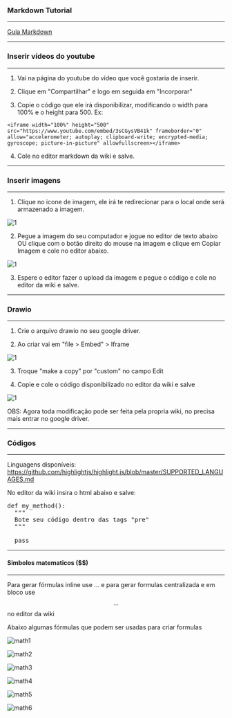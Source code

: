 ### Markdown Tutorial
***

<a href="https://www.markdownguide.org/cheat-sheet/" target="_blank">Guia Markdown</a>

***
### Inserir vídeos do youtube
***

1. Vai na página do youtube do vídeo que você gostaria de inserir.

2. Clique em "Compartilhar" e logo em seguida em "Incorporar"

3. Copie o código que ele irá disponibilizar, modificando o width para 100% e o height para 500. Ex:

```
<iframe width="100%" height="500" src="https://www.youtube.com/embed/3sCGysVB41k" frameborder="0" allow="accelerometer; autoplay; clipboard-write; encrypted-media; gyroscope; picture-in-picture" allowfullscreen></iframe>
```

4. Cole no editor markdown da wiki e salve.

***
### Inserir imagens
***

1. Clique no icone de imagem, ele irá te redirecionar para o local onde será armazenado a imagem.

  ![1](https://user-images.githubusercontent.com/14116020/93728857-46399100-fb98-11ea-8868-6cdaabd0b327.png)

2. Pegue a imagem do seu computador e jogue no editor de texto abaixo OU clique com o botão direito do mouse na imagem e clique em Copiar Imagem e cole no editor abaixo.

![1](https://user-images.githubusercontent.com/14116020/93728877-5b162480-fb98-11ea-8141-7b0f76ef76cf.png)

3. Espere o editor fazer o upload da imagem e pegue o código e cole no editor da wiki e salve.

***
### Drawio
***

1. Crie o arquivo drawio no seu google driver.

2. Ao criar vai em "file > Embed" > Iframe

  ![1](https://user-images.githubusercontent.com/14116020/93729070-33738c00-fb99-11ea-8302-2e26518378d2.png)

3. Troque "make a copy" por "custom" no campo Edit

4. Copie e cole o código disponibilizado no editor da wiki e salve

  ![1](https://user-images.githubusercontent.com/14116020/93729094-5b62ef80-fb99-11ea-873c-9a2e5c7e6a08.png)

OBS: Agora toda modificação pode ser feita pela propria wiki, no precisa mais entrar no google driver.

***
### Códigos
***

Linguagens disponíveis: https://github.com/highlightjs/highlight.js/blob/master/SUPPORTED_LANGUAGES.md

No editor da wiki insira o html abaixo e salve:

<pre id="python">
def my_method():
  """
  Bote seu código dentro das tags "pre"
  """
  
  pass
</pre>

***
#### Simbolos matematicos ($$)
***

Para gerar fórmulas inline use $...$ e para gerar formulas centralizada e em bloco use $$...$$ no editor da wiki

Abaixo algumas fórmulas que podem ser usadas para criar formulas

![math1](https://cloud.githubusercontent.com/assets/14116020/26659341/62d9d082-4646-11e7-9c9e-19c352112968.png)

![math2](https://cloud.githubusercontent.com/assets/14116020/26659348/6db51ef8-4646-11e7-8617-07f6df4312e6.png)

![math3](https://cloud.githubusercontent.com/assets/14116020/26659349/70272fdc-4646-11e7-9965-64664aa4225b.png)

![math4](https://cloud.githubusercontent.com/assets/14116020/26659352/727f73fc-4646-11e7-9586-b6187c9d83dd.png)

![math5](https://cloud.githubusercontent.com/assets/14116020/26659354/74fb7ffe-4646-11e7-90aa-f72245ca4494.png)

![math6](https://cloud.githubusercontent.com/assets/14116020/26659356/7698fc2e-4646-11e7-86f2-1b08c2dba0fb.png)
